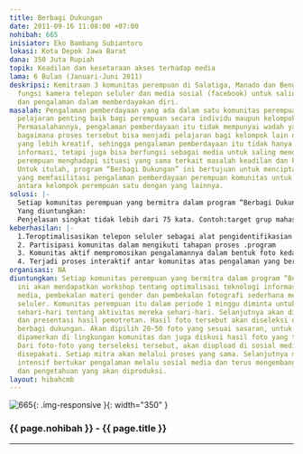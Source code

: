 ```yaml
---
title: Berbagi Dukungan
date: 2011-09-16 11:08:00 +07:00
nohibah: 665
inisiator: Eko Bambang Subiantoro
lokasi: Kota Depok Jawa Barat
dana: 350 Juta Rupiah
topik: Keadilan dan kesetaraan akses terhadap media
lama: 6 Bulan (Januari-Juni 2011)
deskripsi: Kemitraan 3 komunitas perempuan di Salatiga, Manado dan Bengkulu yang mengoptimalkan
  fungsi kamera telepon seluler dan media sosial (facebook) untuk saling berbagi informasi
  dan pengalaman dalam memberdayakan diri.
masalah: Pengalaman pemberdayaan yang ada dalam satu komunitas perempuan dapat menjadi
  pelajaran penting baik bagi perempuan secara individu maupun kelompok secara luas.
  Permasalahannya, pengalaman pemberdayaan itu tidak mempunyai wadah yang bisa memfasilitasi
  bagaimana proses tersebut bisa menjadi pelajaran bagi kelompok lain dengan bentuk
  yang lebih kreatif, sehingga pengalaman pemberdayaan itu tidak hanya sekedar menjadi
  informasi, tetapi juga bisa berfungsi sebagai media untuk saling mendukung ketika
  perempuan menghadapi situasi yang sama terkait masalah keadilan dan kesetaraan.
  Untuk itulah, program “Berbagi Dukungan” ini bertujuan untuk menciptakan media interaktif
  yang memfasilitasi pengalaman pemberdayaan perempuan komunitas untuk saling menguatkan
  antara kelompok perempuan satu dengan yang lainnya.
solusi: |-
  Setiap komunitas perempuan yang bermitra dalam program “Berbagi Dukungan” ini akan mendapatkan workshop tentang optimalisasi teknologi informasi dan sosial media, pembekalan materi gender dan pembekalan fotografi sederhana melalui telepon seluler. Komunitas perempuan itu dalam periode 1 minggu diminta untuk memotret kehidupan sehari-hari tentang aktivitas mereka sehari-hari. Selanjutnya akan dilakukan workshop dan presentasi hasil pemotretan. Hasil foto tersebut akan diseleksi oleh tim program berbagi dukungan. Akan dipilih 20-50 foto yang sesuai sasaran, untuk kemudian dicetak, dipamerkan di lingkungan komunitas dan juga diskusi hasil foto yang terseleksi. Dari foto-foto yang terseleksi tersebut, akan diupload di sosial media yang sudah disepakati. Setiap mitra akan melalui proses yang sama. Selanjutnya mereka akan intensif bertukar pengalaman melalu sosial media dan terus mengembangkan informasi dan pengetahuan yang akan diproduksi.
  Yang diuntungkan:
  Penjelasan singkat tidak lebih dari 75 kata. Contoh:target grup mahasiswa 19-23 tahun di 10 universitas di Jakarta, Bogor, Tangerang, Bekasi
keberhasilan: |-
  1.Teroptimalisasikan telepon seluler sebagai alat pengidentifikasian diri di komunitas.
  2. Partisipasi komunitas dalam mengikuti tahapan proses .program
  3. Komunitas aktif mempromosikan pengalamannya dalam bentuk foto kedalam sosial media.
  4. Terjadi proses interaktif antar komunitas atas pengalaman yang berbeda dengan satu sumber masalah yang sama.
organisasi: NA
diuntungkan: Setiap komunitas perempuan yang bermitra dalam program “Berbagi Dukungan”
  ini akan mendapatkan workshop tentang optimalisasi teknologi informasi dan sosial
  media, pembekalan materi gender dan pembekalan fotografi sederhana melalui telepon
  seluler. Komunitas perempuan itu dalam periode 1 minggu diminta untuk memotret kehidupan
  sehari-hari tentang aktivitas mereka sehari-hari. Selanjutnya akan dilakukan workshop
  dan presentasi hasil pemotretan. Hasil foto tersebut akan diseleksi oleh tim program
  berbagi dukungan. Akan dipilih 20-50 foto yang sesuai sasaran, untuk kemudian dicetak,
  dipamerkan di lingkungan komunitas dan juga diskusi hasil foto yang terseleksi.
  Dari foto-foto yang terseleksi tersebut, akan diupload di sosial media yang sudah
  disepakati. Setiap mitra akan melalui proses yang sama. Selanjutnya mereka akan
  intensif bertukar pengalaman melalu sosial media dan terus mengembangkan informasi
  dan pengetahuan yang akan diproduksi.
layout: hibahcmb
---
```


![665](/static/img/hibahcmb/665.png){: .img-responsive }{: width="350" }

### {{ page.nohibah }} - {{ page.title }}

---
